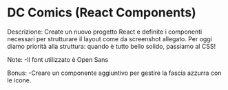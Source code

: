 DC Comics (React Components)
===
Descrizione:
Create un nuovo progetto React e definite i componenti necessari per strutturare il layout come da screenshot allegato.
Per oggi diamo priorità alla struttura: quando è tutto bello solido, passiamo al CSS!

Note:
-Il font utilizzato è Open Sans

Bonus: 
-Creare un componente aggiuntivo per gestire la fascia azzurra con le icone.